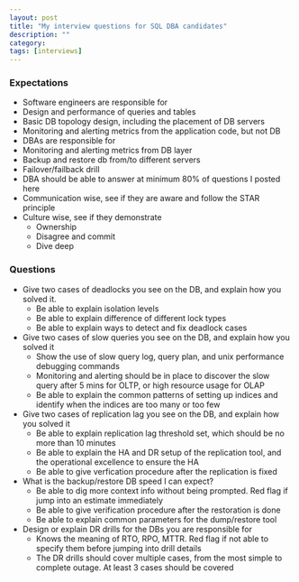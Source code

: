 ```yaml
---
layout: post
title: "My interview questions for SQL DBA candidates"
description: ""
category: 
tags: [interviews]
---
```


### Expectations

* Software engineers are responsible for 
 * Design and performance of queries and tables
 * Basic DB topology design, including the placement of DB servers
 * Monitoring and alerting metrics from the application code, but not DB
* DBAs are responsible for 
 * Monitoring and alerting metrics from DB layer
 * Backup and restore db from/to different servers
 * Failover/failback drill
* DBA should be able to answer at minimum 80% of questions I posted here
* Communication wise, see if they are aware and follow the STAR principle
* Culture wise, see if they demonstrate
  * Ownership
  * Disagree and commit
  * Dive deep

### Questions 
* Give two cases of deadlocks you see on the DB, and explain how you solved it.
  * Be able to explain isolation levels
  * Be able to explain difference of different lock types
  * Be able to explain ways to detect and fix deadlock cases
* Give two cases of slow queries you see on the DB, and explain how you solved it
  * Show the use of slow query log, query plan, and unix performance debugging commands
  * Monitoring and alerting should be in place to discover the slow query after 5 mins for OLTP, or high resource usage for OLAP
  * Be able to explain the common patterns of setting up indices and identify when the indices are too many or too few
* Give two cases of replication lag you see on the DB, and explain how you solved it
  * Be able to explain replication lag threshold set, which should be no more than 10 minutes
  * Be able to explain the HA and DR setup of the replication tool, and the operational excellence to ensure the HA
  * Be able to give verfication procedure after the replication is fixed
* What is the backup/restore DB speed I can expect?
  * Be able to dig more context info without being prompted. Red flag if jump into an estimate immediately
  * Be able to give verification procedure after the restoration is done
  * Be able to explain common parameters for the dump/restore tool
* Design or explain DR drills for the DBs you are responsible for
  * Knows the meaning of RTO, RPO, MTTR. Red flag if not able to specify them before jumping into drill details
  * The DR drills should cover multiple cases, from the most simple to complete outage. At least 3 cases should be covered




